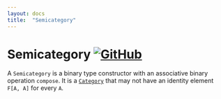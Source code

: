 ```yaml
---
layout: docs
title:  "Semicategory"
---
```


# Semicategory [![GitHub](../img/github.png)](https://github.com/scalaz/scalaz/blob/series/8.0.x/base/shared/src/main/scala/scalaz/ct/compose.scala)

A `Semicategory` is a binary type constructor with an associative binary 
operation `compose`. It is a [`Category`](./Category.html) that may not have
an identity element `F[A, A]` for every `A`.
